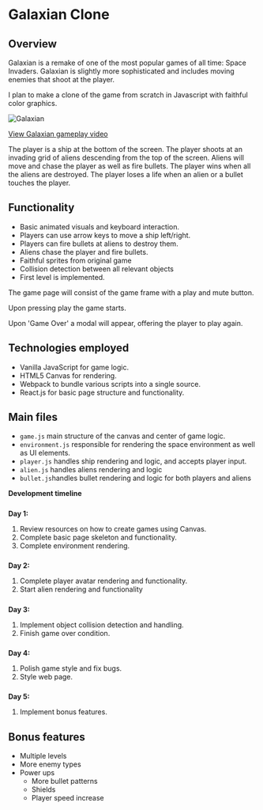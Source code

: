 # Galaxian Clone

## **Overview**

Galaxian is a remake of one of the most popular games of all time: Space Invaders. Galaxian is slightly more sophisticated and includes moving enemies that shoot at the player.

I plan to make a clone of the game from scratch in Javascript with faithful color graphics.

![Galaxian](https://github.com/joshstroud/GalaxianClone/blob/master/docs/galaxian-screenshot.png?raw=true "Galaxian Screenshot")

[View Galaxian gameplay video](https://youtu.be/XhYVcwhSWjI?t=60)

The player is a ship at the bottom of the screen. The player shoots at an invading grid of aliens descending from the top of the screen. Aliens will move and chase the player as well as fire bullets. The player wins when all the aliens are destroyed. The player loses a life when an alien or a bullet touches the player.

## **Functionality**

- Basic animated visuals and keyboard interaction.
- Players can use arrow keys to move a ship left/right.
- Players can fire bullets at aliens to destroy them.
- Aliens chase the player and fire bullets.
- Faithful sprites from original game
- Collision detection between all relevant objects
- First level is implemented.

The game page will consist of the game frame with a play and mute button.

Upon pressing play the game starts.

Upon 'Game Over' a modal will appear, offering the player to play again.

## **Technologies employed**

- Vanilla JavaScript for game logic.
- HTML5 Canvas for rendering.
- Webpack to bundle various scripts into a single source.
- React.js for basic page structure and functionality.

## **Main files**

- `game.js` main structure of the canvas and center of game logic.
- `environment.js` responsible for rendering the space environment as well as UI elements.
- `player.js` handles ship rendering and logic, and accepts player input.
- `alien.js` handles aliens rendering and logic
- `bullet.js`handles bullet rendering and logic for both players and aliens

**Development timeline**

#####

**Day 1:**

1.  Review resources on how to create games using Canvas.
1.  Complete basic page skeleton and functionality.
1.  Complete environment rendering.

#####

**Day 2:**

1.  Complete player avatar rendering and functionality.
1.  Start alien rendering and functionality

#####

**Day 3:**

1.  Implement object collision detection and handling.
1.  Finish game over condition.

#####

**Day 4:**

1.  Polish game style and fix bugs.
1.  Style web page.

#####

**Day 5:**

1.  Implement bonus features.

###

## **Bonus features**

- Multiple levels
- More enemy types
- Power ups
  - More bullet patterns
  - Shields
  - Player speed increase

<!-- GD2md-html version 1.0β13 -->
